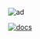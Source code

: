![ad](https://github.com/user-attachments/assets/6f5e1158-e011-4ca3-9fd0-5f42ec277de5)

[![docs](https://github.com/user-attachments/assets/1acbf22f-51c3-496e-92ac-36a88f771dc4)](https://jetenginex.github.io/docs/)
